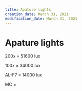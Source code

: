 ```yaml
---
title: Apature lights
creation_date: March 31, 2021
modification_date: March 31, 2021
---
```



# Apature lights

200x = 51600 lux

100x = 34000 lux

AL-F7 = 14000 lux

MC = 

